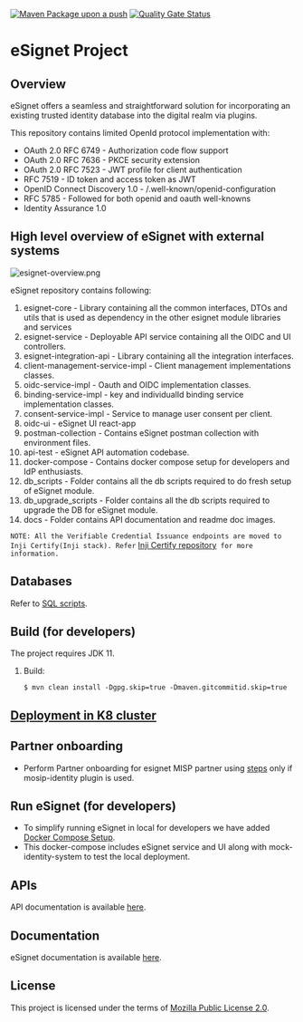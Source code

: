 [![Maven Package upon a push](https://github.com/mosip/esignet/actions/workflows/push-trigger.yml/badge.svg?branch=master)](https://github.com/mosip/esignet/actions/workflows/push-trigger.yml)
[![Quality Gate Status](https://sonarcloud.io/api/project_badges/measure?project=mosip_esignet&id=mosip_esignet&metric=alert_status)](https://sonarcloud.io/dashboard?id=mosip_esignet)
# eSignet Project
## Overview

eSignet offers a seamless and straightforward solution for incorporating an existing trusted identity database into the digital realm via plugins.

This repository contains limited OpenId protocol implementation with:
* OAuth 2.0 RFC 6749 - Authorization code flow support
* OAuth 2.0 RFC 7636 - PKCE security extension
* OAuth 2.0 RFC 7523 - JWT profile for client authentication
* RFC 7519 - ID token and access token as JWT
* OpenID Connect Discovery 1.0 - /.well-known/openid-configuration
* RFC 5785 - Followed for both openid and oauth well-knowns
* Identity Assurance 1.0

## High level overview of eSignet with external systems

![esignet-overview.png](docs/esignet-overview.png)


eSignet repository contains following:

1. esignet-core - Library containing all the common interfaces, DTOs and utils that is used as dependency in the other esignet module libraries and services
2. esignet-service - Deployable API service containing all the OIDC and UI controllers.
3. esignet-integration-api - Library containing all the integration interfaces.
4. client-management-service-impl - Client management implementations classes.
5. oidc-service-impl - Oauth and OIDC implementation classes.
6. binding-service-impl - key and individualId binding service implementation classes.
7. consent-service-impl - Service to manage user consent per client.
8. oidc-ui - eSignet UI react-app
9. postman-collection - Contains eSignet postman collection with environment files.
10. api-test - eSignet API automation codebase.
11. docker-compose - Contains docker compose setup for developers and IdP enthusiasts.
12. db_scripts - Folder contains all the db scripts required to do fresh setup of eSignet module.
13. db_upgrade_scripts - Folder contains all the db scripts required to upgrade the DB for eSignet module.
14. docs - Folder contains API documentation and readme doc images.

`NOTE: All the Verifiable Credential Issuance endpoints are moved to Inji Certify(Inji stack). Refer` [Inji Certify repository](https://github.com/mosip/inji-certify)` for more information.`

## Databases
Refer to [SQL scripts](db_scripts).

## Build (for developers)
The project requires JDK 11.
1. Build:
    ```
    $ mvn clean install -Dgpg.skip=true -Dmaven.gitcommitid.skip=true
    ```
## [Deployment in K8 cluster](deploy/README.md)

## Partner onboarding
* Perform Partner onboarding for esignet MISP partner using [steps](partner-onboarder/README.md) only if mosip-identity plugin is used.
## Run eSignet (for developers)
* To simplify running eSignet in local for developers we have added [Docker Compose Setup](docker-compose/README.md). 
* This docker-compose includes eSignet service and UI along with mock-identity-system to test the local deployment. 
## APIs
API documentation is available [here](docs/esignet-openapi.yaml).
## Documentation
eSignet documentation is available [here](https://docs.esignet.io/).
## License
This project is licensed under the terms of [Mozilla Public License 2.0](LICENSE).
